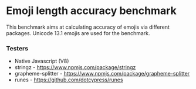 # Emoji length accuracy benchmark

This benchmark aims at calculating accuracy of emojis via different packages.
Unicode 13.1 emojis are used for the benchmark.

### Testers

- Native Javascript (V8)
- stringz - https://www.npmjs.com/package/stringz
- grapheme-splitter - https://www.npmjs.com/package/grapheme-splitter
- runes - https://github.com/dotcypress/runes
